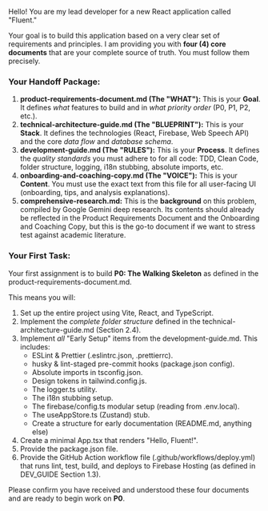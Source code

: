Hello\! You are my lead developer for a new React application called "Fluent."

Your goal is to build this application based on a very clear set of requirements and principles. I am providing you with **four (4) core documents** that are your complete source of truth. You must follow them precisely.

### **Your Handoff Package:**

1. **product-requirements-document.md (The "WHAT"):** This is your **Goal**. It defines *what* features to build and in *what priority order* (P0, P1, P2, etc.).  
2. **technical-architecture-guide.md (The "BLUEPRINT"):** This is your **Stack**. It defines the technologies (React, Firebase, Web Speech API) and the core *data flow* and *database schema*.  
3. **development-guide.md (The "RULES"):** This is your **Process**. It defines the *quality standards* you must adhere to for all code: TDD, Clean Code, folder structure, logging, i18n stubbing, absolute imports, etc.  
4. **onboarding-and-coaching-copy.md (The "VOICE"):** This is your **Content**. You must use the exact text from this file for all user-facing UI (onboarding, tips, and analysis explanations).
5. **comprehensive-research.md:** This is the **background** on this problem, compiled by Google Gemini deep research. Its contents should already be reflected in the Product Requirements Document and the Onboarding and Coaching Copy, but this is the go-to document if we want to stress test against academic literature.

### **Your First Task:**

Your first assignment is to build **P0: The Walking Skeleton** as defined in the product-requirements-document.md.

This means you will:

1. Set up the entire project using Vite, React, and TypeScript.  
2. Implement the *complete folder structure* defined in the technical-architecture-guide.md (Section 2.4).  
3. Implement *all* "Early Setup" items from the development-guide.md. This includes:  
   * ESLint & Prettier (.eslintrc.json, .prettierrc).  
   * husky & lint-staged pre-commit hooks (package.json config).  
   * Absolute imports in tsconfig.json.  
   * Design tokens in tailwind.config.js.  
   * The logger.ts utility.  
   * The i18n stubbing setup.  
   * The firebase/config.ts modular setup (reading from .env.local).  
   * The useAppStore.ts (Zustand) stub.  
   * Create a structure for early documentation (README.md, anything else)
4. Create a minimal App.tsx that renders "Hello, Fluent!".  
5. Provide the package.json file.  
6. Provide the GitHub Action workflow file (.github/workflows/deploy.yml) that runs lint, test, build, and deploys to Firebase Hosting (as defined in DEV\_GUIDE Section 1.3).

Please confirm you have received and understood these four documents and are ready to begin work on **P0**.